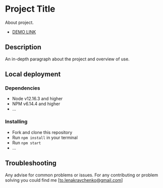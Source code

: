 # Project Title

About project.
- [DEMO LINK]()

## Description

An in-depth paragraph about the project and overview of use.

## Local deployment

### Dependencies
* Node v12.16.3 and higher
* NPM v6.14.4 and higher
* ... 


### Installing
* Fork and clone this repository
* Run `npm install` in your terminal
* Run `npm start`
* ... 

## Troubleshooting

Any advise for common problems or issues.
For any contributing or problem solving you could find me [to.lenakravchenko@gmail.com]


